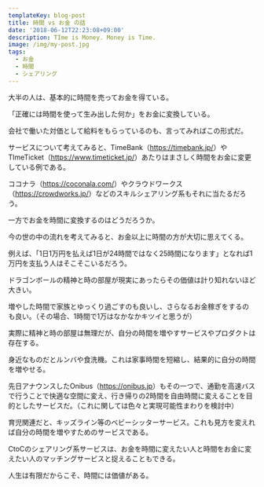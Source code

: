 ```yaml
---
templateKey: blog-post
title: 時間 vs お金 の話
date: '2018-06-12T22:23:08+09:00'
description: TIme is Money. Money is Time.
image: /img/my-post.jpg
tags:
  - お金
  - 時間
  - シェアリング
---
```

大半の人は、基本的に時間を売ってお金を得ている。

「正確には時間を使って生み出した何か」をお金に変換している。



会社で働いた対価として給料をもらっているのも、言ってみればこの形式だ。



サービスについて考えてみると、TimeBank（<https://timebank.jp/>）やTImeTicket（<https://www.timeticket.jp/>）あたりはまさしく時間をお金に変更している例である。

ココナラ（<https://coconala.com/>）やクラウドワークス（<https://crowdworks.jp/>）などのスキルシェアリング系もそれに当たるだろう。





一方でお金を時間に変換するのはどうだろうか。

今の世の中の流れを考えてみると、お金以上に時間の方が大切に思えてくる。



例えば、「1日1万円を払えば1日が24時間ではなく25時間になります」となれば1万円を支払う人はそこそこいるだろう。

ドラゴンボールの精神と時の部屋が現実にあったらその価値は計り知れないほど大きい。



増やした時間で家族とゆっくり過ごすのも良いし、さらなるお金稼ぎをするのも良い。（その場合、1時間で1万はなかなかキツイと思うが）



実際に精神と時の部屋は無理だが、自分の時間を増やすサービスやプロダクトは存在する。



身近なものだとルンバや食洗機。これは家事時間を短縮し、結果的に自分の時間を増やせる。



先日アナウンスしたOnibus（<https://onibus.jp>）もその一つで、通勤を高速バスで行うことで快適な空間に変え、行き帰りの2時間を自由時間に変えることを目的としたサービスだ。（これに関しては色々と実現可能性まわりを検討中）



育児関連だと、キッズライン等のベビーシッターサービス。これも見方を変えれば自分の時間を増やすためのサービスである。

CtoCのシェアリング系サービスは、お金を時間に変えたい人と時間をお金に変えたい人のマッチングサービスと捉えることもできる。



人生は有限だからこそ、時間には価値がある。
